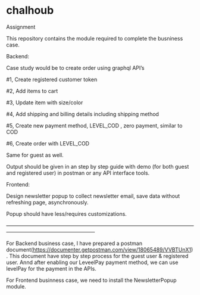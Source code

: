 # chalhoub
Assignment

This repository contains the module required to complete the busniness case.

Backend:

Case study would be to create order using graphql API’s

#1, Create registered customer token

#2, Add items to cart

#3, Update item with size/color

#4, Add shipping and billing details including shipping method

#5, Create new payment method, LEVEL_COD , zero payment, similar to COD

#6, Create order with LEVEL_COD

Same for guest as well.

Output should be given in an step by step guide with demo (for both guest and registered user) in postman or any API interface tools.

Frontend:

Design newsletter popup to collect newsletter email, save data without refreshing page, asynchronously.

Popup should have less/requires customizations.

––––––––––––––––––––––––––––––––––––––––––––––––––––––––––––––––––––––––––––––––––––––––––––––––––––––––––

For Backend business case, I have prepared a postman document(https://documenter.getpostman.com/view/18065489/VVBTUnX1). This document have step by step process for the guest user & registered user. Annd after enabling our LeveelPay payment method, we can use levelPay for the payment in the APIs.

For Frontend businness case, we need to install the NewsletterPopup module.
